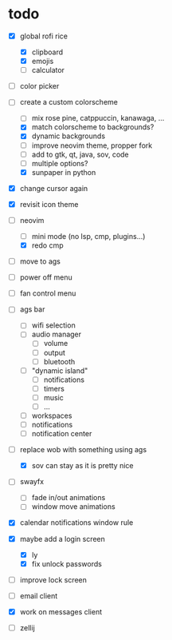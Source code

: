 # todo

- [x] global rofi rice
    - [x] clipboard
    - [x] emojis
    - [ ] calculator

- [ ] color picker

- [ ] create a custom colorscheme
    - [ ] mix rose pine, catppuccin, kanawaga, ...
    - [x] match colorscheme to backgrounds?
    - [x] dynamic backgrounds
    - [ ] improve neovim theme, propper fork
    - [ ] add to gtk, qt, java, sov, code
    - [ ] multiple options?
    - [x] sunpaper in python

- [x] change cursor again
- [x] revisit icon theme

- [ ] neovim
    - [ ] mini mode (no lsp, cmp, plugins...)
    - [x] redo cmp

- [ ] move to ags
- [ ] power off menu
- [ ] fan control menu
- [ ] ags bar
    - [ ] wifi selection
    - [ ] audio manager
        - [ ] volume
        - [ ] output
        - [ ] bluetooth
    - [ ] "dynamic island"
        - [ ] notifications
        - [ ] timers
        - [ ] music
        - [ ] ...
    - [ ] workspaces
    - [ ] notifications
    - [ ] notification center

- [ ] replace wob with something using ags
    - [x] sov can stay as it is pretty nice

- [ ] swayfx
    - [ ] fade in/out animations
    - [ ] window move animations

- [x] calendar notifications window rule

- [x] maybe add a login screen
    - [x] ly
    - [x] fix unlock passwords
- [ ] improve lock screen

- [ ] email client
- [x] work on messages client

- [ ] zellij
